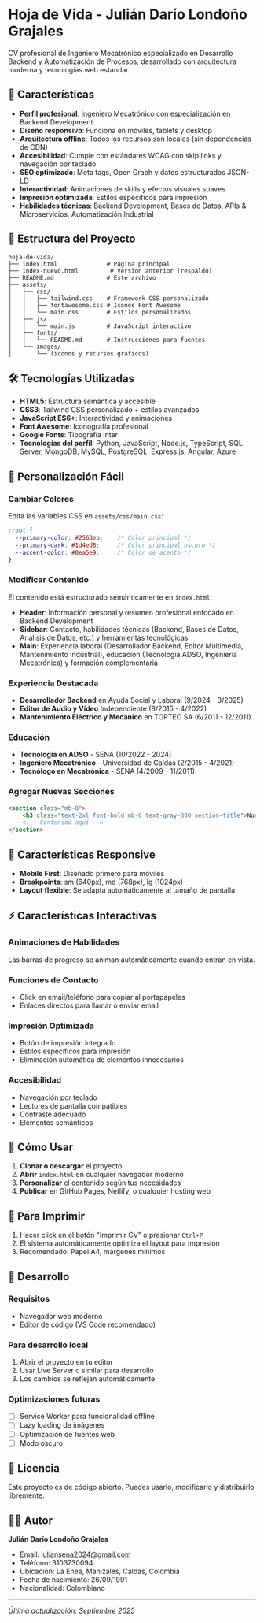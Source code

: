 # Hoja de Vida - Julián Darío Londoño Grajales

CV profesional de Ingeniero Mecatrónico especializado en Desarrollo Backend y Automatización de Procesos, desarrollado con arquitectura moderna y tecnologías web estándar.

## 🚀 Características

- **Perfil profesional**: Ingeniero Mecatrónico con especialización en Backend Development
- **Diseño responsivo**: Funciona en móviles, tablets y desktop
- **Arquitectura offline**: Todos los recursos son locales (sin dependencias de CDN)
- **Accesibilidad**: Cumple con estándares WCAG con skip links y navegación por teclado
- **SEO optimizado**: Meta tags, Open Graph y datos estructurados JSON-LD
- **Interactividad**: Animaciones de skills y efectos visuales suaves
- **Impresión optimizada**: Estilos específicos para impresión
- **Habilidades técnicas**: Backend Development, Bases de Datos, APIs & Microservicios, Automatización Industrial

## 📁 Estructura del Proyecto

```
hoja-de-vida/
├── index.html              # Página principal
├── index-nuevo.html         # Versión anterior (respaldo)
├── README.md               # Este archivo
├── assets/
│   ├── css/
│   │   ├── tailwind.css    # Framework CSS personalizado
│   │   ├── fontawesome.css # Iconos Font Awesome
│   │   └── main.css        # Estilos personalizados
│   ├── js/
│   │   └── main.js         # JavaScript interactivo
│   ├── fonts/
│   │   └── README.md       # Instrucciones para fuentes
│   └── images/
│       └── (iconos y recursos gráficos)
```

## 🛠️ Tecnologías Utilizadas

- **HTML5**: Estructura semántica y accesible
- **CSS3**: Tailwind CSS personalizado + estilos avanzados
- **JavaScript ES6+**: Interactividad y animaciones
- **Font Awesome**: Iconografía profesional
- **Google Fonts**: Tipografía Inter
- **Tecnologías del perfil**: Python, JavaScript, Node.js, TypeScript, SQL Server, MongoDB, MySQL, PostgreSQL, Express.js, Angular, Azure

## 🎨 Personalización Fácil

### Cambiar Colores
Edita las variables CSS en `assets/css/main.css`:
```css
:root {
  --primary-color: #2563eb;    /* Color principal */
  --primary-dark: #1d4ed8;     /* Color principal oscuro */
  --accent-color: #0ea5e9;     /* Color de acento */
}
```

### Modificar Contenido
El contenido está estructurado semánticamente en `index.html`:
- **Header**: Información personal y resumen profesional enfocado en Backend Development
- **Sidebar**: Contacto, habilidades técnicas (Backend, Bases de Datos, Análisis de Datos, etc.) y herramientas tecnológicas
- **Main**: Experiencia laboral (Desarrollador Backend, Editor Multimedia, Mantenimiento Industrial), educación (Tecnología ADSO, Ingeniería Mecatrónica) y formación complementaria

### Experiencia Destacada
- **Desarrollador Backend** en Ayuda Social y Laboral (9/2024 - 3/2025)
- **Editor de Audio y Vídeo** Independiente (8/2015 - 4/2022)
- **Mantenimiento Eléctrico y Mecánico** en TOPTEC SA (6/2011 - 12/2011)

### Educación
- **Tecnología en ADSO** - SENA (10/2022 - 2024)
- **Ingeniero Mecatrónico** - Universidad de Caldas (2/2015 - 4/2021)
- **Tecnólogo en Mecatrónica** - SENA (4/2009 - 11/2011)

### Agregar Nuevas Secciones
```html
<section class="mb-8">
    <h3 class="text-2xl font-bold mb-6 text-gray-800 section-title">Nueva Sección</h3>
    <!-- Contenido aquí -->
</section>
```

## 📱 Características Responsive

- **Mobile First**: Diseñado primero para móviles
- **Breakpoints**: sm (640px), md (768px), lg (1024px)
- **Layout flexible**: Se adapta automáticamente al tamaño de pantalla

## ⚡ Características Interactivas

### Animaciones de Habilidades
Las barras de progreso se animan automáticamente cuando entran en vista.

### Funciones de Contacto
- Click en email/teléfono para copiar al portapapeles
- Enlaces directos para llamar o enviar email

### Impresión Optimizada
- Botón de impresión integrado
- Estilos específicos para impresión
- Eliminación automática de elementos innecesarios

### Accesibilidad
- Navegación por teclado
- Lectores de pantalla compatibles
- Contraste adecuado
- Elementos semánticos

## 🚀 Cómo Usar

1. **Clonar o descargar** el proyecto
2. **Abrir** `index.html` en cualquier navegador moderno
3. **Personalizar** el contenido según tus necesidades
4. **Publicar** en GitHub Pages, Netlify, o cualquier hosting web

## 📄 Para Imprimir

1. Hacer click en el botón "Imprimir CV" o presionar `Ctrl+P`
2. El sistema automáticamente optimiza el layout para impresión
3. Recomendado: Papel A4, márgenes mínimos

## 🔧 Desarrollo

### Requisitos
- Navegador web moderno
- Editor de código (VS Code recomendado)

### Para desarrollo local
1. Abrir el proyecto en tu editor
2. Usar Live Server o similar para desarrollo
3. Los cambios se reflejan automáticamente

### Optimizaciones futuras
- [ ] Service Worker para funcionalidad offline
- [ ] Lazy loading de imágenes
- [ ] Optimización de fuentes web
- [ ] Modo oscuro

## 📝 Licencia

Este proyecto es de código abierto. Puedes usarlo, modificarlo y distribuirlo libremente.

## 👨‍💻 Autor

**Julián Darío Londoño Grajales**
- Email: juliansena2024@gmail.com
- Teléfono: 3103730094
- Ubicación: La Enea, Manizales, Caldas, Colombia
- Fecha de nacimiento: 26/09/1991
- Nacionalidad: Colombiano

---

*Última actualización: Septiembre 2025*
